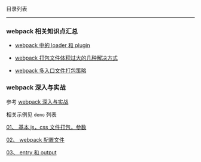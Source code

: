 目录列表

----

### webpack 相关知识点汇总

* [webpack 中的 loader 和 plugin](https://github.com/hanekaoru/WebLearningNotes/blob/master/webpack/note/汇总/01.md)

* [webpack 打包文件体积过大的几种解决方式](https://github.com/hanekaoru/WebLearningNotes/blob/master/webpack/note/汇总/02.md)

* [webpack 多入口文件打包策略](https://github.com/hanekaoru/WebLearningNotes/blob/master/webpack/note/汇总/03.md)




### webpack 深入与实战

参考 [webpack 深入与实战](http://www.imooc.com/learn/802)

相关示例见 `demo` 列表

[01、 基本 js，css 文件打包，参数](https://github.com/hanekaoru/WebLearningNotes/blob/master/webpack/note/webpack深入与实战/note/01.md)

[02、 webpack 配置文件](https://github.com/hanekaoru/WebLearningNotes/blob/master/webpack/note/webpack深入与实战/note/02.md)

[03、 entry 和 output](https://github.com/hanekaoru/WebLearningNotes/blob/master/webpack/note/webpack深入与实战/note/03.md)
